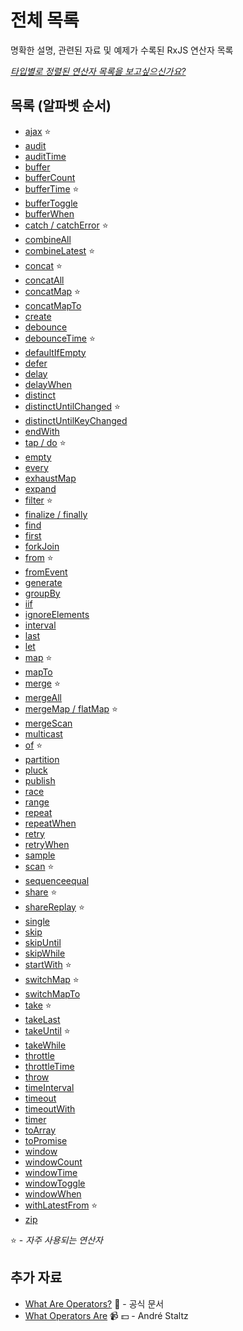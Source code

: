 # 전체 목록

명확한 설명, 관련된 자료 및 예제가 수록된 RxJS 연산자 목록

[_타입별로 정렬된 연산자 목록을 보고싶으신가요?_](./)

## 목록 \(알파벳 순서\)

* [ajax](creation/ajax.md) ⭐ 
* [audit](filtering/audit.md)
* [auditTime](filtering/audittime.md)
* [buffer](transformation/buffer.md)
* [bufferCount](transformation/buffercount.md)
* [bufferTime](transformation/buffertime.md) ⭐ 
* [bufferToggle](transformation/buffertoggle.md)
* [bufferWhen](transformation/bufferwhen.md)
* [catch / catchError](error_handling/catch.md) ⭐ 
* [combineAll](combination/combineall.md)
* [combineLatest](combination/combinelatest.md) ⭐ 
* [concat](combination/concat.md) ⭐ 
* [concatAll](combination/concatall.md)
* [concatMap](transformation/concatmap.md) ⭐ 
* [concatMapTo](transformation/concatmapto.md)
* [create](creation/create.md)
* [debounce](filtering/debounce.md)
* [debounceTime](filtering/debouncetime.md) ⭐ 
* [defaultIfEmpty](conditional/defaultifempty.md)
* [defer](creation/defer.md)
* [delay](utility/delay.md)
* [delayWhen](utility/delaywhen.md)
* [distinct](filtering/distinct.md)
* [distinctUntilChanged](filtering/distinctuntilchanged.md) ⭐ 
* [distinctUntilKeyChanged](filtering/distinctuntilkeychanged.md)
* [endWith](combination/endwith.md)
* [tap / do](utility/do.md) ⭐ 
* [empty](creation/empty.md)
* [every](conditional/every.md)
* [exhaustMap](transformation/exhaustmap.md)
* [expand](transformation/expand.md)
* [filter](filtering/filter.md) ⭐ 
* [finalize / finally](utility/finalize.md)
* [find](filtering/find.md)
* [first](filtering/first.md)
* [forkJoin](combination/forkjoin.md)
* [from](creation/from.md) ⭐ 
* [fromEvent](creation/fromevent.md)
* [generate](creation/generate.md)
* [groupBy](transformation/groupby.md)
* [iif](conditional/iif.md)
* [ignoreElements](filtering/ignoreelements.md)
* [interval](creation/interval.md)
* [last](filtering/last.md)
* [let](utility/let.md)
* [map](transformation/map.md) ⭐ 
* [mapTo](transformation/mapto.md)
* [merge](combination/merge.md) ⭐ 
* [mergeAll](combination/mergeall.md)
* [mergeMap / flatMap](transformation/mergemap.md) ⭐ 
* [mergeScan](transformation/mergescan.md)
* [multicast](multicasting/multicast.md)
* [of](creation/of.md) ⭐ 
* [partition](transformation/partition.md)
* [pluck](transformation/pluck.md)
* [publish](multicasting/publish.md)
* [race](combination/race.md)
* [range](creation/range.md)
* [repeat](utility/repeat.md)
* [repeatWhen](https://github.com/JUNWOO45/learn-rxjs-korean/tree/8c9661a5ef018c109eae0814410977d79cebac1b/operators/utility/repeatwhen.md)
* [retry](error_handling/retry.md)
* [retryWhen](error_handling/retrywhen.md)
* [sample](filtering/sample.md)
* [scan](transformation/scan.md) ⭐ 
* [sequenceequal](conditional/sequenceequal.md)
* [share](multicasting/share.md) ⭐ 
* [shareReplay](multicasting/sharereplay.md) ⭐ 
* [single](filtering/single.md)
* [skip](filtering/skip.md)
* [skipUntil](filtering/skipuntil.md)
* [skipWhile](filtering/skipwhile.md)
* [startWith](combination/startwith.md) ⭐ 
* [switchMap](transformation/switchmap.md) ⭐ 
* [switchMapTo](transformation/switchmapto.md)
* [take](filtering/take.md) ⭐ 
* [takeLast](filtering/takelast.md)
* [takeUntil](filtering/takeuntil.md) ⭐ 
* [takeWhile](filtering/takewhile.md)
* [throttle](filtering/throttle.md)
* [throttleTime](filtering/throttletime.md)
* [throw](creation/throw.md)
* [timeInterval](utility/timeinterval.md)
* [timeout](utility/timeout.md)
* [timeoutWith](utility/timeoutwith.md)
* [timer](creation/timer.md)
* [toArray](transformation/toarray.md)
* [toPromise](utility/topromise.md)
* [window](transformation/window.md)
* [windowCount](transformation/windowcount.md)
* [windowTime](transformation/windowtime.md)
* [windowToggle](transformation/windowtoggle.md)
* [windowWhen](transformation/windowwhen.md)
* [withLatestFrom](combination/withlatestfrom.md) ⭐ 
* [zip](combination/zip.md)

⭐ - _자주 사용되는 연산자_

## 추가 자료

* [What Are Operators?](http://reactivex.io/rxjs/manual/overview.html#operators) 📰 - 공식 문서
* [What Operators Are](https://egghead.io/lessons/rxjs-what-rxjs-operators-are) 📹 💵 - André Staltz

